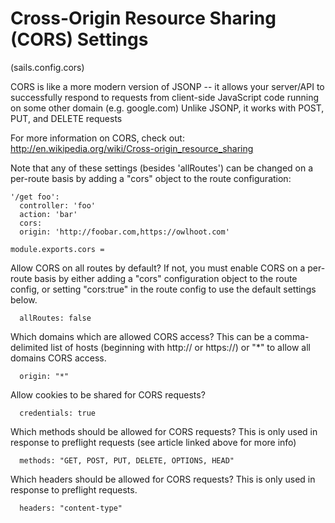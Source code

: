 
Cross-Origin Resource Sharing (CORS) Settings
=============================================
(sails.config.cors)

CORS is like a more modern version of JSONP -- it allows your server/API
to successfully respond to requests from client-side JavaScript code
running on some other domain (e.g. google.com)
Unlike JSONP, it works with POST, PUT, and DELETE requests

For more information on CORS, check out:
http://en.wikipedia.org/wiki/Cross-origin_resource_sharing

Note that any of these settings (besides 'allRoutes') can be changed on a per-route basis
by adding a "cors" object to the route configuration:
```
'/get foo':
  controller: 'foo'
  action: 'bar'
  cors:
  origin: 'http://foobar.com,https://owlhoot.com'
```

    module.exports.cors =

Allow CORS on all routes by default?  If not, you must enable CORS on a
per-route basis by either adding a "cors" configuration object
to the route config, or setting "cors:true" in the route config to
use the default settings below.

      allRoutes: false

Which domains which are allowed CORS access?
This can be a comma-delimited list of hosts (beginning with http:// or https://)
or "*" to allow all domains CORS access.

      origin: "*"

Allow cookies to be shared for CORS requests?

      credentials: true

Which methods should be allowed for CORS requests?  This is only used
in response to preflight requests (see article linked above for more info)

      methods: "GET, POST, PUT, DELETE, OPTIONS, HEAD"

Which headers should be allowed for CORS requests?  This is only used
in response to preflight requests.

      headers: "content-type"
